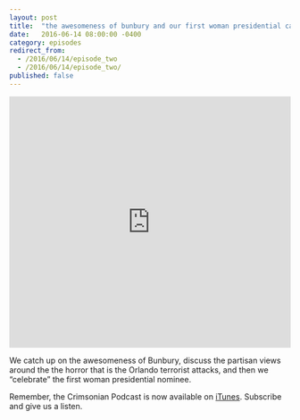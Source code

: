 ```yaml
---
layout: post
title:  "the awesomeness of bunbury and our first woman presidential candidate"
date:   2016-06-14 08:00:00 -0400
category: episodes
redirect_from:
  - /2016/06/14/episode_two
  - /2016/06/14/episode_two/
published: false
---
```


<iframe width="100%" height="450" scrolling="no" frameborder="no" src="https://w.soundcloud.com/player/?url=https%3A//api.soundcloud.com/tracks/269326724&amp;auto_play=false&amp;hide_related=false&amp;show_comments=true&amp;show_user=true&amp;show_reposts=false&amp;visual=true"></iframe>

We catch up on the awesomeness of Bunbury, discuss the partisan views around the the horror that is the Orlando terrorist attacks, and then we  “celebrate” the first woman presidential nominee.

Remember, the Crimsonian Podcast is now available on [iTunes](https://itunes.apple.com/us/podcast/crimsonian/id1120793848?mt=2). Subscribe and give us a listen.
